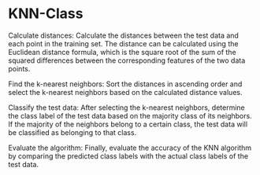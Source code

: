 # KNN-Class

Calculate distances: Calculate the distances between the test data and each point in the training set. The distance can be calculated using the Euclidean distance formula, which is the square root of the sum of the squared differences between the corresponding features of the two data points.

Find the k-nearest neighbors: Sort the distances in ascending order and select the k-nearest neighbors based on the calculated distance values.

Classify the test data: After selecting the k-nearest neighbors, determine the class label of the test data based on the majority class of its neighbors. If the majority of the neighbors belong to a certain class, the test data will be classified as belonging to that class.

Evaluate the algorithm: Finally, evaluate the accuracy of the KNN algorithm by comparing the predicted class labels with the actual class labels of the test data.
